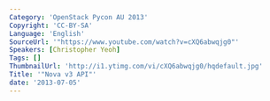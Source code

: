 ```yaml
---
Category: 'OpenStack Pycon AU 2013'
Copyright: 'CC-BY-SA'
Language: 'English'
SourceUrl: '"https://www.youtube.com/watch?v=cXQ6abwqjg0"'
Speakers: [Christopher Yeoh]
Tags: []
ThumbnailUrl: 'http://i1.ytimg.com/vi/cXQ6abwqjg0/hqdefault.jpg'
Title: '"Nova v3 API"'
date: '2013-07-05'
---
```



